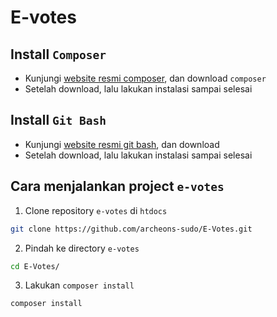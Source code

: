 # E-votes

## Install `Composer`

- Kunjungi [website resmi composer](https://getcomposer.org/download/), dan download `composer`
- Setelah download, lalu lakukan instalasi sampai selesai

## Install `Git Bash`
- Kunjungi [website resmi git bash](https://git-scm.com/downloads), dan download
- Setelah download, lalu lakukan instalasi sampai selesai

## Cara menjalankan project `e-votes`

1. Clone repository `e-votes` di `htdocs`

```bash
git clone https://github.com/archeons-sudo/E-Votes.git
```

2. Pindah ke directory `e-votes`

```bash
cd E-Votes/
```

3. Lakukan `composer install`

```bash
composer install
```

